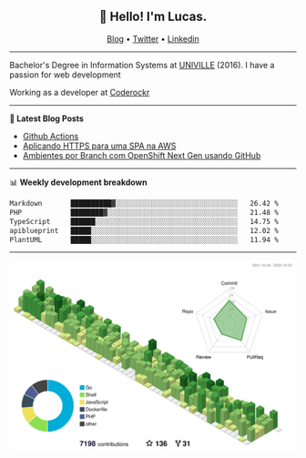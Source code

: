 <h2 align="center">👋 Hello! I'm Lucas.</h2>
<p align="center">
  <a href="https://www.lucassabreu.net.br/">Blog</a> •
  <a href="https://twitter.com/lucassabreu">Twitter</a> •
  <a href="https://www.linkedin.com/in/lucassantosabreu/">Linkedin</a>
</p>

---

Bachelor's Degree in Information Systems at [UNIVILLE](https://www.univille.edu.br//en/index/593619) (2016).
I have a passion for web development

Working as a developer at [Coderockr](https://github.com/Coderockr)

---

**📝 Latest Blog Posts**

<!-- BLOG-POST-LIST:START -->
- [Github Actions](https://www.lucassabreu.net.br/post/github-actions/)
- [Aplicando HTTPS para uma SPA na AWS](https://www.lucassabreu.net.br/post/aplicando-https-para-uma-spa-na-aws/)
- [Ambientes por Branch com OpenShift Next Gen usando GitHub](https://www.lucassabreu.net.br/post/ambientes-por-branch-com-openshift-next-gen-usando-github/)
<!-- BLOG-POST-LIST:END -->

---

📊 **Weekly development breakdown**
<!--START_SECTION:waka-->
```text
Markdown       ██████████▓░░░░░░░░░░░░░░░░░░░░░░░░░░░░░░   26.42 % 
PHP            ████████▓░░░░░░░░░░░░░░░░░░░░░░░░░░░░░░░░   21.48 % 
TypeScript     ██████░░░░░░░░░░░░░░░░░░░░░░░░░░░░░░░░░░░   14.75 % 
apiblueprint   █████░░░░░░░░░░░░░░░░░░░░░░░░░░░░░░░░░░░░   12.02 % 
PlantUML       █████░░░░░░░░░░░░░░░░░░░░░░░░░░░░░░░░░░░░   11.94 % 
```
<!--END_SECTION:waka-->

---

![](./profile-3d-contrib/profile-green-animate.svg)

<!-- vim: spelllang=en
